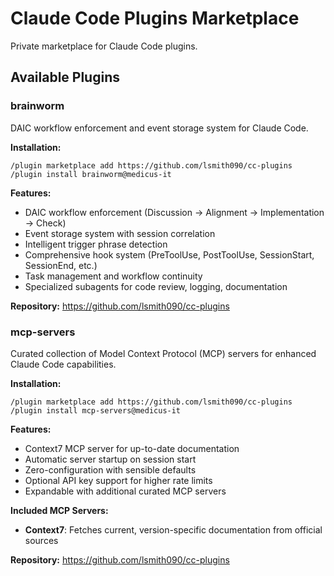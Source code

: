 # Claude Code Plugins Marketplace

Private marketplace for Claude Code plugins.

## Available Plugins

### brainworm
DAIC workflow enforcement and event storage system for Claude Code.

**Installation:**
```
/plugin marketplace add https://github.com/lsmith090/cc-plugins
/plugin install brainworm@medicus-it
```

**Features:**
- DAIC workflow enforcement (Discussion → Alignment → Implementation → Check)
- Event storage system with session correlation
- Intelligent trigger phrase detection
- Comprehensive hook system (PreToolUse, PostToolUse, SessionStart, SessionEnd, etc.)
- Task management and workflow continuity
- Specialized subagents for code review, logging, documentation

**Repository:** https://github.com/lsmith090/cc-plugins

### mcp-servers
Curated collection of Model Context Protocol (MCP) servers for enhanced Claude Code capabilities.

**Installation:**
```
/plugin marketplace add https://github.com/lsmith090/cc-plugins
/plugin install mcp-servers@medicus-it
```

**Features:**
- Context7 MCP server for up-to-date documentation
- Automatic server startup on session start
- Zero-configuration with sensible defaults
- Optional API key support for higher rate limits
- Expandable with additional curated MCP servers

**Included MCP Servers:**
- **Context7**: Fetches current, version-specific documentation from official sources

**Repository:** https://github.com/lsmith090/cc-plugins
